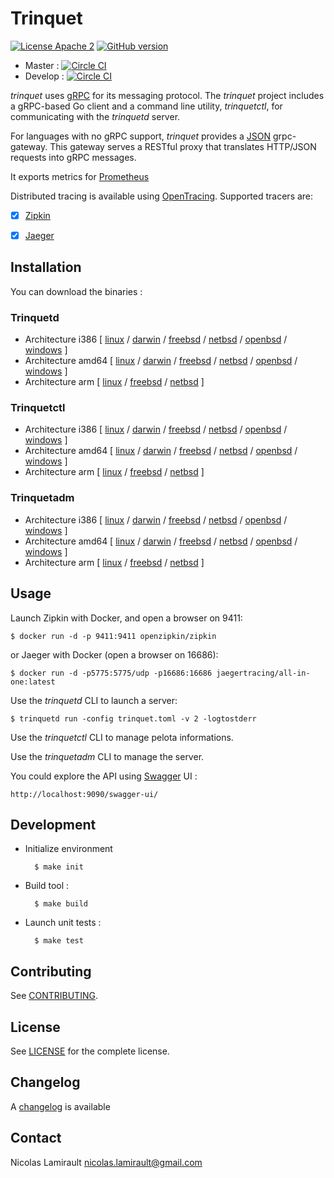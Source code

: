 # Trinquet

[![License Apache 2][badge-license]](LICENSE)
[![GitHub version](https://badge.fury.io/gh/pilotariak%2Ftrinquet.svg)](https://badge.fury.io/gh/pilotariak%2Ftrinquet)

* Master : [![Circle CI](https://circleci.com/gh/pilotariak/trinquet/tree/master.svg?style=svg)](https://circleci.com/gh/pilotariak/trinquet/tree/master)
* Develop : [![Circle CI](https://circleci.com/gh/pilotariak/trinquet/tree/develop.svg?style=svg)](https://circleci.com/gh/pilotariak/trinquet/tree/develop)


*trinquet* uses [gRPC](http://www.grpc.io/) for its messaging protocol. The *trinquet* project includes a gRPC-based Go client and a command line utility, *trinquetctl*, for communicating with the *trinquetd* server.

For languages with no gRPC support, *trinquet* provides a [JSON](http://www.json.org/) grpc-gateway. This gateway serves a RESTful proxy that translates HTTP/JSON requests into gRPC messages.

It exports metrics for [Prometheus](https://prometheus.io/)

Distributed tracing is available using [OpenTracing](http://opentracing.io/). Supported tracers are:
* [x] [Zipkin](https://github.com/openzipkin)
* [x] [Jaeger](https://github.com/uber/jaeger)


## Installation

You can download the binaries :

### Trinquetd

* Architecture i386 [ [linux](https://bintray.com/artifact/download/pilotariak/oss/trinquetd-0.2.0_linux_386) / [darwin](https://bintray.com/artifact/download/pilotariak/oss/trinquetd-0.2.0_darwin_386) / [freebsd](https://bintray.com/artifact/download/pilotariak/oss/trinquetd-0.2.0_freebsd_386) / [netbsd](https://bintray.com/artifact/download/pilotariak/oss/trinquetd-0.2.0_netbsd_386) / [openbsd](https://bintray.com/artifact/download/pilotariak/oss/trinquetd-0.2.0_openbsd_386) / [windows](https://bintray.com/artifact/download/pilotariak/oss/trinquetd-0.2.0_windows_386.exe) ]
* Architecture amd64 [ [linux](https://bintray.com/artifact/download/pilotariak/oss/trinquetd-0.2.0_linux_amd64) / [darwin](https://bintray.com/artifact/download/pilotariak/oss/trinquetd-0.2.0_darwin_amd64) / [freebsd](https://bintray.com/artifact/download/pilotariak/oss/trinquetd-0.2.0_freebsd_amd64) / [netbsd](https://bintray.com/artifact/download/pilotariak/oss/trinquetd-0.2.0_netbsd_amd64) / [openbsd](https://bintray.com/artifact/download/pilotariak/oss/trinquetd-0.2.0_openbsd_amd64) / [windows](https://bintray.com/artifact/download/pilotariak/oss/trinquetd-0.2.0_windows_amd64.exe) ]
* Architecture arm [ [linux](https://bintray.com/artifact/download/pilotariak/oss/trinquetd-0.2.0_linux_arm) / [freebsd](https://bintray.com/artifact/download/pilotariak/oss/trinquetd-0.2.0_freebsd_arm) / [netbsd](https://bintray.com/artifact/download/pilotariak/oss/trinquetd-0.2.0_netbsd_arm) ]

### Trinquetctl

* Architecture i386 [ [linux](https://bintray.com/artifact/download/pilotariak/oss/trinquetctl-0.2.0_linux_386) / [darwin](https://bintray.com/artifact/download/pilotariak/oss/trinquetctl-0.2.0_darwin_386) / [freebsd](https://bintray.com/artifact/download/pilotariak/oss/trinquetctl-0.2.0_freebsd_386) / [netbsd](https://bintray.com/artifact/download/pilotariak/oss/trinquetctl-0.2.0_netbsd_386) / [openbsd](https://bintray.com/artifact/download/pilotariak/oss/trinquetctl-0.2.0_openbsd_386) / [windows](https://bintray.com/artifact/download/pilotariak/oss/trinquetctl-0.2.0_windows_386.exe) ]
* Architecture amd64 [ [linux](https://bintray.com/artifact/download/pilotariak/oss/trinquetctl-0.2.0_linux_amd64) / [darwin](https://bintray.com/artifact/download/pilotariak/oss/trinquetctl-0.2.0_darwin_amd64) / [freebsd](https://bintray.com/artifact/download/pilotariak/oss/trinquetctl-0.2.0_freebsd_amd64) / [netbsd](https://bintray.com/artifact/download/pilotariak/oss/trinquetctl-0.2.0_netbsd_amd64) / [openbsd](https://bintray.com/artifact/download/pilotariak/oss/trinquetctl-0.2.0_openbsd_amd64) / [windows](https://bintray.com/artifact/download/pilotariak/oss/trinquetctl-0.2.0_windows_amd64.exe) ]
* Architecture arm [ [linux](https://bintray.com/artifact/download/pilotariak/oss/trinquetctl-0.2.0_linux_arm) / [freebsd](https://bintray.com/artifact/download/pilotariak/oss/trinquetctl-0.2.0_freebsd_arm) / [netbsd](https://bintray.com/artifact/download/pilotariak/oss/trinquetctl-0.2.0_netbsd_arm) ]

### Trinquetadm

* Architecture i386 [ [linux](https://bintray.com/artifact/download/pilotariak/oss/trinquetadm-0.2.0_linux_386) / [darwin](https://bintray.com/artifact/download/pilotariak/oss/trinquetadm-0.2.0_darwin_386) / [freebsd](https://bintray.com/artifact/download/pilotariak/oss/trinquetadm-0.2.0_freebsd_386) / [netbsd](https://bintray.com/artifact/download/pilotariak/oss/trinquetadm-0.2.0_netbsd_386) / [openbsd](https://bintray.com/artifact/download/pilotariak/oss/trinquetadm-0.2.0_openbsd_386) / [windows](https://bintray.com/artifact/download/pilotariak/oss/trinquetadm-0.2.0_windows_386.exe) ]
* Architecture amd64 [ [linux](https://bintray.com/artifact/download/pilotariak/oss/trinquetadm-0.2.0_linux_amd64) / [darwin](https://bintray.com/artifact/download/pilotariak/oss/trinquetadm-0.2.0_darwin_amd64) / [freebsd](https://bintray.com/artifact/download/pilotariak/oss/trinquetadm-0.2.0_freebsd_amd64) / [netbsd](https://bintray.com/artifact/download/pilotariak/oss/trinquetadm-0.2.0_netbsd_amd64) / [openbsd](https://bintray.com/artifact/download/pilotariak/oss/trinquetadm-0.2.0_openbsd_amd64) / [windows](https://bintray.com/artifact/download/pilotariak/oss/trinquetadm-0.2.0_windows_amd64.exe) ]
* Architecture arm [ [linux](https://bintray.com/artifact/download/pilotariak/oss/trinquetadm-0.2.0_linux_arm) / [freebsd](https://bintray.com/artifact/download/pilotariak/oss/trinquetadm-0.2.0_freebsd_arm) / [netbsd](https://bintray.com/artifact/download/pilotariak/oss/trinquetadm-0.2.0_netbsd_arm) ]

## Usage

Launch Zipkin with Docker, and open a browser on 9411:

    $ docker run -d -p 9411:9411 openzipkin/zipkin

or Jaeger with Docker (open a browser on 16686):

    $ docker run -d -p5775:5775/udp -p16686:16686 jaegertracing/all-in-one:latest

Use the *trinquetd* CLI to launch a server:

    $ trinquetd run -config trinquet.toml -v 2 -logtostderr

Use the *trinquetctl* CLI to manage pelota informations.

Use the *trinquetadm* CLI to manage the server.

You could explore the API using [Swagger](http://swagger.io/) UI :

    http://localhost:9090/swagger-ui/


## Development

* Initialize environment

        $ make init

* Build tool :

        $ make build

* Launch unit tests :

        $ make test

## Contributing

See [CONTRIBUTING](CONTRIBUTING.md).


## License

See [LICENSE](LICENSE) for the complete license.


## Changelog

A [changelog](ChangeLog.md) is available


## Contact

Nicolas Lamirault <nicolas.lamirault@gmail.com>

[badge-license]: https://img.shields.io/badge/license-Apache2-green.svg?style=flat
